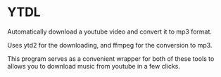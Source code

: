 YTDL
====

Automatically download a youtube video and convert it to mp3 format.

Uses ytd2 for the downloading, and ffmpeg for the conversion to mp3.

This program serves as a convenient wrapper for both of these tools to allows you to download music from youtube in a few clicks. 
